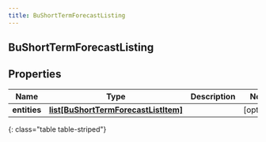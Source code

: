 ```yaml
---
title: BuShortTermForecastListing
---
```

## BuShortTermForecastListing

## Properties

|Name | Type | Description | Notes|
|------------ | ------------- | ------------- | -------------|
| **entities** | [**list[BuShortTermForecastListItem]**](BuShortTermForecastListItem.html) |  | [optional] |
{: class="table table-striped"}



